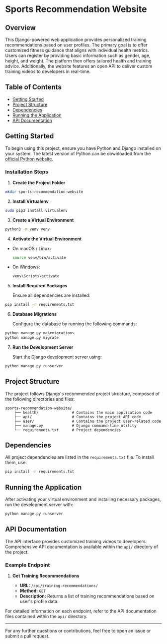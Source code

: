 # Sports Recommendation Website

## Overview

This Django-powered web application provides personalized training recommendations based on user profiles. The primary goal is to offer customized fitness guidance that aligns with individual health metrics. Users can register by providing basic information such as gender, age, height, and weight. The platform then offers tailored health and training advice. Additionally, the website features an open API to deliver custom training videos to developers in real-time.

## Table of Contents

- [Getting Started](#getting-started)
- [Project Structure](#project-structure)
- [Dependencies](#dependencies)
- [Running the Application](#running-the-application)
- [API Documentation](#api-documentation)

## Getting Started

To begin using this project, ensure you have Python and Django installed on your system. The latest version of Python can be downloaded from the [official Python website](https://www.python.org/).

### Installation Steps

1. **Create the Project Folder**

```bash
mkdir sports-recommendation-website
```

2. **Install Virtualenv**

```bash
sudo pip3 install virtualenv
```

3. **Create a Virtual Environment**

```bash
python3 -m venv venv
```

4. **Activate the Virtual Environment**

- On macOS / Linux:

  ```bash
  source venv/bin/activate
  ```

- On Windows:

  ```bash
  venv\Scripts\activate
  ```

5. **Install Required Packages**

   Ensure all dependencies are installed:

```bash
pip install -r requirements.txt
```

6. **Database Migrations**

   Configure the database by running the following commands:

```bash
python manage.py makemigrations
python manage.py migrate
```

7. **Run the Development Server**

   Start the Django development server using:

```bash
python manage.py runserver
```

## Project Structure

The project follows Django's recommended project structure, composed of the following directories and files:

```
sports-recommendation-website/
    ├── health/               # Contains the main application code
    ├── api/                  # Contains the project API code
    ├── user/                 # Contains the project user-related code
    ├── manage.py             # Django command-line utility
    └── requirements.txt      # Project dependencies
```

## Dependencies

All project dependencies are listed in the `requirements.txt` file. To install them, use:

```bash
pip install -r requirements.txt
```

## Running the Application

After activating your virtual environment and installing necessary packages, run the development server with:

```bash
python manage.py runserver
```

## API Documentation

The API interface provides customized training videos to developers. Comprehensive API documentation is available within the `api/` directory of the project.

### Example Endpoint

1. **Get Training Recommendations**

   - **URL:** `/api/training-recommendations/`
   - **Method:** `GET`
   - **Description:** Returns a list of training recommendations based on user's profile data.

For detailed information on each endpoint, refer to the API documentation files contained within the `api/` directory.

---

For any further questions or contributions, feel free to open an issue or submit a pull request.

